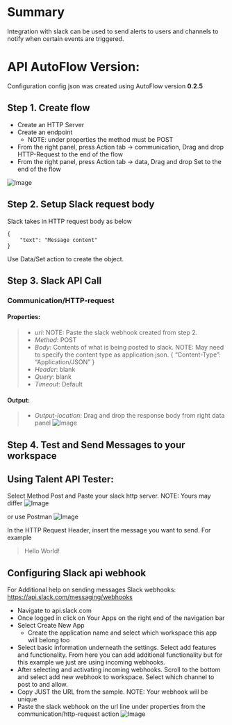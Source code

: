 # Summary
Integration with slack can be used to send alerts to users and channels to notify when certain events are triggered.

# API AutoFlow Version:
Configuration config.json was created using AutoFlow version __0.2.5__

## Step 1. Create flow
* Create an HTTP Server
* Create an endpoint
  * NOTE: under properties the method must be POST
* From the right panel, press Action tab -> communication, Drag and drop HTTP-Request to the end of the flow
* From the right panel, press Action tab -> data, Drag and drop Set to the end of the flow

![Image](https://github.com/API-AutoFlow/slack-webhook/blob/master/img/1.png)

## Step 2. Setup Slack request body
Slack takes in HTTP request body as below

```
{
    "text": "Message content"
}
```

Use Data/Set action to create the object.

## Step 3. Slack API Call
### Communication/HTTP-request
#### Properties:
> * _url_: NOTE: Paste the slack webhook created from step 2.
> * _Method_: POST
> * _Body_: Contents of what is being posted to slack. NOTE: May need to specify the content type as application json.  { “Content-Type”: “Application/JSON” }
> * _Header_: blank
> * _Query_: blank
> * _Timeout_: Default

#### Output:
> * _Output-location_: Drag and drop the response body from right data panel
![Image](https://github.com/API-AutoFlow/slack-webhook/blob/master/img/2.gif)


## Step 4. Test and Send Messages to your workspace

## Using Talent API Tester:
Select Method Post and Paste your slack http server. NOTE: Yours may differ
![Image](https://github.com/API-AutoFlow/slack-webhook/blob/master/img/4.gif)

or use Postman
![Image](https://github.com/API-AutoFlow/slack-webhook/blob/master/img/5.png)

In the HTTP Request Header, insert the message you want to send. For example

> Hello World!

## Configuring Slack api webhook

For Additional help on sending messages Slack webhooks:
https://api.slack.com/messaging/webhooks

* Navigate to api.slack.com
* Once logged in click on Your Apps on the right end of the navigation bar
* Select Create New App
  * Create the application name and select which workspace this app will belong too
* Select basic information underneath the settings.  Select add features and functionality.  From here you can add additional functionality but for this example we just are using incoming webhooks.
* After selecting and activating incoming webhooks. Scroll to the bottom and select add new webhook to workspace. Select which channel to post to and allow.
* Copy JUST the URL from the sample. NOTE: Your webhook will be unique
* Paste the slack webhook on the url line under properties from the communication/http-request action
![Image](https://github.com/API-AutoFlow/slack-webhook/blob/master/img/3.png)
